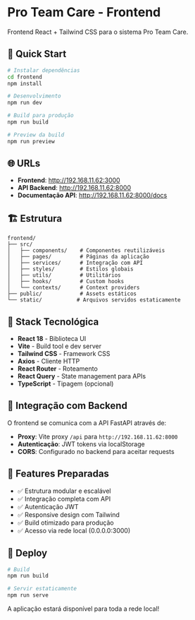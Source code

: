 # Pro Team Care - Frontend

Frontend React + Tailwind CSS para o sistema Pro Team Care.

## 🚀 Quick Start

```bash
# Instalar dependências
cd frontend
npm install

# Desenvolvimento
npm run dev

# Build para produção
npm run build

# Preview da build
npm run preview
```

## 🌐 URLs

- **Frontend**: http://192.168.11.62:3000
- **API Backend**: http://192.168.11.62:8000
- **Documentação API**: http://192.168.11.62:8000/docs

## 🏗️ Estrutura

```
frontend/
├── src/
│   ├── components/    # Componentes reutilizáveis
│   ├── pages/         # Páginas da aplicação
│   ├── services/      # Integração com API
│   ├── styles/        # Estilos globais
│   ├── utils/         # Utilitários
│   ├── hooks/         # Custom hooks
│   └── contexts/      # Context providers
├── public/            # Assets estáticos
└── static/           # Arquivos servidos estaticamente
```

## 🎨 Stack Tecnológica

- **React 18** - Biblioteca UI
- **Vite** - Build tool e dev server
- **Tailwind CSS** - Framework CSS
- **Axios** - Cliente HTTP
- **React Router** - Roteamento
- **React Query** - State management para APIs
- **TypeScript** - Tipagem (opcional)

## 🔗 Integração com Backend

O frontend se comunica com a API FastAPI através de:

- **Proxy**: Vite proxy `/api` para `http://192.168.11.62:8000`
- **Autenticação**: JWT tokens via localStorage
- **CORS**: Configurado no backend para aceitar requests

## 📱 Features Preparadas

- ✅ Estrutura modular e escalável
- ✅ Integração completa com API
- ✅ Autenticação JWT
- ✅ Responsive design com Tailwind
- ✅ Build otimizado para produção
- ✅ Acesso via rede local (0.0.0.0:3000)

## 🚀 Deploy

```bash
# Build
npm run build

# Servir estaticamente
npm run serve
```

A aplicação estará disponível para toda a rede local!
